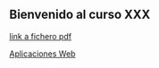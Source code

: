 ## Bienvenido al curso XXX


[link a fichero pdf](https://github.com/mariomurc/mariomurc.github.io/edit/main/Justificante_9877873.pdf)

[Aplicaciones Web](https://github.com/mariomurc/mariomurc.github.io/edit/main/aWeb.md)
